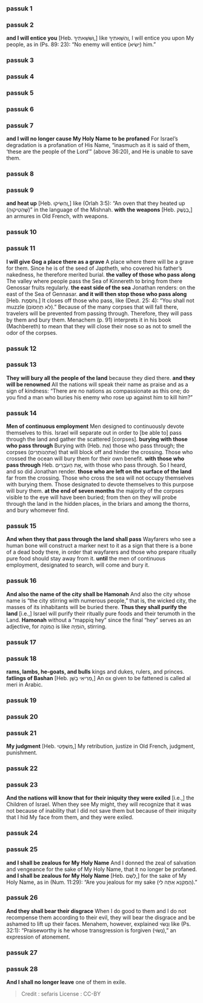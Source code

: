 
### passuk 1

### passuk 2
<b>and I will entice you</b> [Heb. וְשִּׁשֵּׁאתִיךָ,] like וְהִשֵּׁאתִיךָ, I will entice you upon My people, as in (Ps. 89: 23): “No enemy will entice (יַשִׂיא) him.”

### passuk 3

### passuk 4

### passuk 5

### passuk 6

### passuk 7
<b>and I will no longer cause My Holy Name to be profaned</b> For Israel’s degradation is a profanation of His Name, “inasmuch as it is said of them, ‘these are the people of the Lord’” (above 36:20), and He is unable to save them.

### passuk 8

### passuk 9
<b>and heat up</b> [Heb. וְהִשִּׂיקוּ,] like (Orlah 3:5): “An oven that they heated up (שֶּׁהִטִיקוּהָ)” in the language of the Mishnah.
<b>with the weapons</b> [Heb. בַנֶשֶּׁק,] an armures in Old French, with weapons.

### passuk 10

### passuk 11
<b>I will give Gog a place there as a grave</b> A place where there will be a grave for them. Since he is of the seed of Japtheth, who covered his father’s nakedness, he therefore merited burial.
<b>the valley of those who pass along</b> The valley where people pass the Sea of Kinnereth to bring from there Genossar fruits regularly.
<b>the east side of the sea</b> Jonathan renders: on the east of the Sea of Gennasar.
<b>and it will then stop those who pass along</b> [Heb. וְחֹסֶמֶת.] It closes off those who pass, like (Deut. 25: 4): “You shall not muzzle (לֹא תַחְסוֹם).” Because of the many corpses that will fall there, travelers will be prevented from passing through. Therefore, they will pass by them and bury them. Menachem (p. 91) interprets it in his book (Machbereth) to mean that they will close their nose so as not to smell the odor of the corpses.

### passuk 12

### passuk 13
<b>They will bury all the people of the land</b> because they died there.
<b>and they will be renowned</b> All the nations will speak their name as praise and as a sign of kindness: “There are no nations as compassionate as this one; do you find a man who buries his enemy who rose up against him to kill him?”

### passuk 14
<b>Men of continuous employment</b> Men designed to continuously devote themselves to this. Israel will separate out in order to [be able to] pass through the land and gather the scattered [corpses].
<b>burying with those who pass through</b> Burying with (Heb. אֶת) those who pass through; the corpses (אֶתהַנוֹתָרִים) that will block off and hinder the crossing. Those who crossed the ocean will bury them for their own benefit. <b>with those who pass through</b> Heb. אֶת הַעֹבְרִים, with those who pass through. So I heard, and so did Jonathan render.
<b>those who are left on the surface of the land</b> far from the crossing. Those who cross the sea will not occupy themselves with burying them. Those designated to devote themselves to this purpose will bury them.
<b>at the end of seven months</b> the majority of the corpses visible to the eye will have been buried; from then on they will probe through the land in the hidden places, in the briars and among the thorns, and bury whomever find.

### passuk 15
<b>And when they that pass through the land shall pass</b> Wayfarers who see a human bone will construct a marker next to it as a sign that there is a bone of a dead body there, in order that wayfarers and those who prepare ritually pure food should stay away from it.
<b>until</b> the men of continuous employment, designated to search, will come and bury it.

### passuk 16
<b>And also the name of the city shall be Hamonah</b> And also the city whose name is “the city stirring with numerous people,” that is, the wicked city, the masses of its inhabitants will be buried there.
<b>Thus they shall purify the land</b> [i.e.,] Israel will purify their ritually pure foods and their terumoth in the Land.
<b>Hamonah</b> without a “mappiq hey” since the final “hey” serves as an adjective, for הֲמוֹנָה is like הוֹמִיָה, stirring.

### passuk 17

### passuk 18
<b>rams, lambs, he-goats, and bulls</b> kings and dukes, rulers, and princes.
<b>fatlings of Bashan</b> [Heb. מְרִיאִי בָשָּׁן,] An ox given to be fattened is called al meri in Arabic.

### passuk 19

### passuk 20

### passuk 21
<b>My judgment</b> [Heb. מִשְׁפָּטִי,] My retribution, justize in Old French, judgment, punishment.

### passuk 22

### passuk 23
<b>And the nations will know that for their iniquity they were exiled</b> [i.e.,] the Children of Israel. When they see My might, they will recognize that it was not because of inability that I did not save them but because of their iniquity that I hid My face from them, and they were exiled.

### passuk 24

### passuk 25
<b>and I shall be zealous for My Holy Name</b> And I donned the zeal of salvation and vengeance for the sake of My Holy Name, that it no longer be profaned.
<b>and I shall be zealous for My Holy Name</b> [Heb. לְשֵּׁם,] for the sake of My Holy Name, as in (Num. 11:29): “Are you jealous for my sake (הַמְקַנֵא אַתָּה לִי).”

### passuk 26
<b>And they shall bear their disgrace</b> When I do good to them and I do not recompense them according to their evil, they will bear the disgrace and be ashamed to lift up their faces. Menahem, however, explained וְנָשּׂוּי like (Ps. 32:1): “Praiseworthy is he whose transgression is forgiven (נְשּׂוּי),” an expression of atonement.

### passuk 27

### passuk 28
<b>And I shall no longer leave</b> one of them in exile.

>Credit : sefaris
>License : CC-BY
